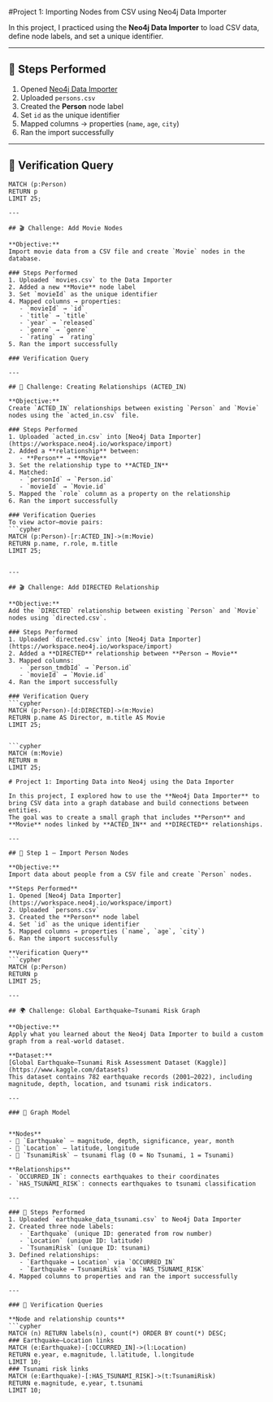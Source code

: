 #Project 1: Importing Nodes from CSV using Neo4j Data Importer

In this project, I practiced using the **Neo4j Data Importer** to load CSV data, define node labels, and set a unique identifier.

---

## 🧱 Steps Performed
1. Opened [Neo4j Data Importer](https://workspace.neo4j.io/workspace/import)
2. Uploaded `persons.csv`
3. Created the **Person** node label
4. Set `id` as the unique identifier
5. Mapped columns → properties (`name`, `age`, `city`)
6. Ran the import successfully

---

## 🧮 Verification Query
```cypher
MATCH (p:Person)
RETURN p
LIMIT 25;

---

## 🎬 Challenge: Add Movie Nodes

**Objective:**  
Import movie data from a CSV file and create `Movie` nodes in the database.

### Steps Performed
1. Uploaded `movies.csv` to the Data Importer  
2. Added a new **Movie** node label  
3. Set `movieId` as the unique identifier  
4. Mapped columns → properties:
   - `movieId` → `id`
   - `title` → `title`
   - `year` → `released`
   - `genre` → `genre`
   - `rating` → `rating`
5. Ran the import successfully

### Verification Query

---

## 🔗 Challenge: Creating Relationships (ACTED_IN)

**Objective:**  
Create `ACTED_IN` relationships between existing `Person` and `Movie` nodes using the `acted_in.csv` file.

### Steps Performed
1. Uploaded `acted_in.csv` into [Neo4j Data Importer](https://workspace.neo4j.io/workspace/import)
2. Added a **relationship** between:
   - **Person** → **Movie**
3. Set the relationship type to **ACTED_IN**
4. Matched:
   - `personId` → `Person.id`
   - `movieId` → `Movie.id`
5. Mapped the `role` column as a property on the relationship
6. Ran the import successfully

### Verification Queries
To view actor–movie pairs:
```cypher
MATCH (p:Person)-[r:ACTED_IN]->(m:Movie)
RETURN p.name, r.role, m.title
LIMIT 25;


---

## 🎬 Challenge: Add DIRECTED Relationship

**Objective:**  
Add the `DIRECTED` relationship between existing `Person` and `Movie` nodes using `directed.csv`.

### Steps Performed
1. Uploaded `directed.csv` into [Neo4j Data Importer](https://workspace.neo4j.io/workspace/import)
2. Added a **DIRECTED** relationship between **Person → Movie**
3. Mapped columns:
   - `person_tmdbId` → `Person.id`
   - `movieId` → `Movie.id`
4. Ran the import successfully

### Verification Query
```cypher
MATCH (p:Person)-[d:DIRECTED]->(m:Movie)
RETURN p.name AS Director, m.title AS Movie
LIMIT 25;


```cypher
MATCH (m:Movie)
RETURN m
LIMIT 25;

# Project 1: Importing Data into Neo4j using the Data Importer

In this project, I explored how to use the **Neo4j Data Importer** to bring CSV data into a graph database and build connections between entities.  
The goal was to create a small graph that includes **Person** and **Movie** nodes linked by **ACTED_IN** and **DIRECTED** relationships.

---

## 🧱 Step 1 – Import Person Nodes

**Objective:**  
Import data about people from a CSV file and create `Person` nodes.

**Steps Performed**
1. Opened [Neo4j Data Importer](https://workspace.neo4j.io/workspace/import)  
2. Uploaded `persons.csv`  
3. Created the **Person** node label  
4. Set `id` as the unique identifier  
5. Mapped columns → properties (`name`, `age`, `city`)  
6. Ran the import successfully  

**Verification Query**
```cypher
MATCH (p:Person)
RETURN p
LIMIT 25;

---

## 🌍 Challenge: Global Earthquake–Tsunami Risk Graph

**Objective:**  
Apply what you learned about the Neo4j Data Importer to build a custom graph from a real-world dataset.

**Dataset:**  
[Global Earthquake–Tsunami Risk Assessment Dataset (Kaggle)](https://www.kaggle.com/datasets)  
This dataset contains 782 earthquake records (2001–2022), including magnitude, depth, location, and tsunami risk indicators.

---

### 🧩 Graph Model


**Nodes**
- 🌋 `Earthquake` — magnitude, depth, significance, year, month  
- 📍 `Location` — latitude, longitude  
- 🌊 `TsunamiRisk` — tsunami flag (0 = No Tsunami, 1 = Tsunami)

**Relationships**
- `OCCURRED_IN`: connects earthquakes to their coordinates  
- `HAS_TSUNAMI_RISK`: connects earthquakes to tsunami classification  

---

### 🧱 Steps Performed
1. Uploaded `earthquake_data_tsunami.csv` to Neo4j Data Importer  
2. Created three node labels:
   - `Earthquake` (unique ID: generated from row number)
   - `Location` (unique ID: latitude)
   - `TsunamiRisk` (unique ID: tsunami)
3. Defined relationships:
   - `Earthquake → Location` via `OCCURRED_IN`
   - `Earthquake → TsunamiRisk` via `HAS_TSUNAMI_RISK`
4. Mapped columns to properties and ran the import successfully  

---

### 🧮 Verification Queries

**Node and relationship counts**
```cypher
MATCH (n) RETURN labels(n), count(*) ORDER BY count(*) DESC;
### Earthquake–Location links
MATCH (e:Earthquake)-[:OCCURRED_IN]->(l:Location)
RETURN e.year, e.magnitude, l.latitude, l.longitude
LIMIT 10;
### Tsunami risk links
MATCH (e:Earthquake)-[:HAS_TSUNAMI_RISK]->(t:TsunamiRisk)
RETURN e.magnitude, e.year, t.tsunami
LIMIT 10;


